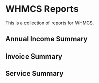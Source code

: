 # WHMCS Reports

This is a collection of reports for WHMCS.

## Annual Income Summary

## Invoice Summary

## Service Summary